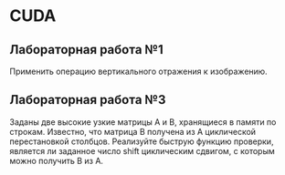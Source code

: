 # CUDA
## Лабораторная работа №1
Применить операцию вертикального отражения к изображению.

## Лабораторная работа №3
Заданы две высокие узкие матрицы A и B, хранящиеся в памяти по строкам. Известно, что матрица B получена из A циклической перестановкой столбцов. Реализуйте быструю функцию проверки, является ли заданное число shift циклическим сдвигом, с которым можно получить B из A.
